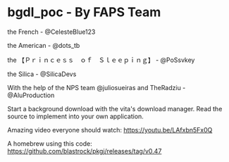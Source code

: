 # bgdl_poc - By FAPS Team

the French - @CelesteBlue123 

the American - @dots_tb 

the 【Ｐｒｉｎｃｅｓｓ　ｏｆ　Ｓｌｅｅｐｉｎｇ】 - @PoSsvkey

the Silica - @SilicaDevs 

With the help of the NPS team @juliosueiras and TheRadziu - @AluProduction

Start a background download with the vita's download manager. Read the source to implement into your own application.

Amazing video everyone should watch: https://youtu.be/LAfxbn5Fx0Q

A homebrew using this code: https://github.com/blastrock/pkgj/releases/tag/v0.47
